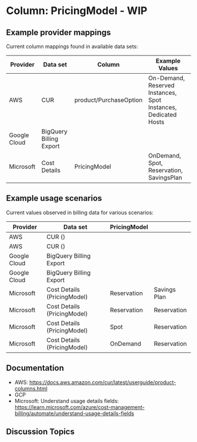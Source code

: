 # Column: PricingModel - WIP

## Example provider mappings

Current column mappings found in available data sets:

| Provider | Data set                 | Column                    |  Example Values  |
|----------|--------------------------|---------------------------|------------------|
| AWS | CUR                      |  product/PurchaseOption | On-Demand, Reserved Instances, Spot Instances, Dedicated Hosts |
| Google Cloud | BigQuery Billing Export |              |  |
| Microsoft | Cost Details             | PricingModel             | OnDemand, Spot, Reservation, SavingsPlan |

## Example usage scenarios

Current values observed in billing data for various scenarios:

| Provider | Data set                 | PricingModel     |      |
|----------|--------------------------|----------------------------|------------------------------------------|
| AWS | CUR ()                   |                 |              |
| AWS | CUR ()                   |                |                    |
| Google Cloud | BigQuery Billing Export |         |                            |
| Google Cloud | BigQuery Billing Export |         |                               |
| Microsoft | Cost Details (PricingModel)| Reservation                     | Savings Plan                     |
| Microsoft | Cost Details (PricingModel)| Reservation                    | Reservation                      |
| Microsoft | Cost Details (PricingModel)| Spot                    | Reservation                      |
| Microsoft | Cost Details (PricingModel)| OnDemand                    | Reservation                      |

## Documentation
- AWS: https://docs.aws.amazon.com/cur/latest/userguide/product-columns.html
- GCP
- Microsoft:  Understand usage details fields: https://learn.microsoft.com/azure/cost-management-billing/automate/understand-usage-details-fields

## Discussion Topics
